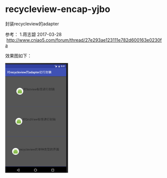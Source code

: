 # recycleview-encap-yjbo
封装recycleview的adapter

参考： 1.蒋志碧  2017-03-28  http://www.cniao5.com/forum/thread/27e293ae123111e782d600163e0230fa

效果图如下：
<p><img src="https://github.com/hytcyjb/recycleview-encap-yjbo/blob/master/screenshot/QQ%E6%88%AA%E5%9B%BE20170402135142.png?raw=true" width="200" height="350"></p>
<!-- <p><img src="http://img.blog.csdn.net/20150227092839014" width="400" height="300"></p> -->
